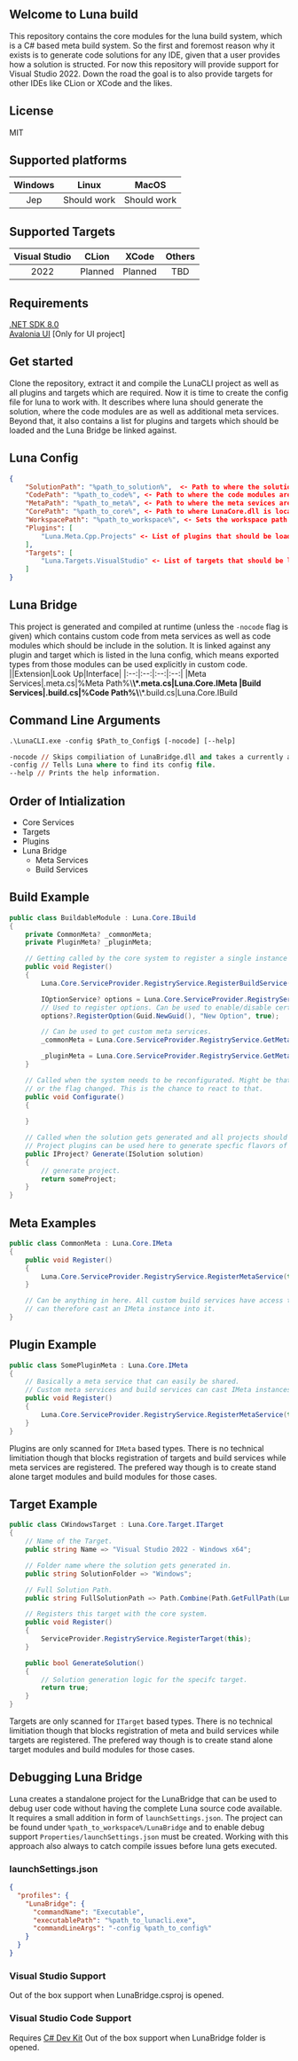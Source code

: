 ## Welcome to Luna build

This repository contains the core modules for the luna build system, which is a C# based meta build system. So the first and foremost reason why it exists is to generate code solutions for any IDE, given that a user provides how a solution is structed. For now this repository will provide support for Visual Studio 2022. Down the road the goal is to also provide targets for other IDEs like CLion or XCode and the likes.

## License
MIT

## Supported platforms
|Windows|Linux|MacOS|
|:--:|:--:|:--:|
|Jep|Should work|Should work|

## Supported Targets
|Visual Studio|CLion|XCode|Others|
|:--:|:--:|:--:|:--:|
|2022|Planned|Planned|TBD|

## Requirements
[.NET SDK 8.0](https://dotnet.microsoft.com/en-us/download/dotnet)
<br>
[Avalonia UI](https://marketplace.visualstudio.com/items?itemName=AvaloniaTeam.AvaloniaVS) [Only for UI project]

## Get started
Clone the repository, extract it and compile the LunaCLI project as well as all plugins and targets which are required. Now it is time to create the config file for luna to work with. It describes where luna should generate the solution, where the code modules are as well as additional meta services. Beyond that, it also contains a list for plugins and targets which should be loaded and the Luna Bridge be linked against.

## Luna Config
```json
{
    "SolutionPath": "%path_to_solution%",  <- Path to where the solution should be generated
    "CodePath": "%path_to_code%", <- Path to where the code modules are located which contain *.build.cs files
    "MetaPath": "%path_to_meta%", <- Path to where the meta sevices are located which contain *.meta.cs files
    "CorePath": "%path_to_core%", <- Path to where LunaCore.dll is located [OPTIONAL]
    "WorkspacePath": "%path_to_workspace%", <- Sets the workspace path for luna. Used for plugin and target look ups
    "Plugins": [
        "Luna.Meta.Cpp.Projects" <- List of plugins that should be loaded from %path_to_workspace%/Plugins/ or %path_to_luna%/LunaCLI/Plugins/
    ],
    "Targets": [
        "Luna.Targets.VisualStudio" <- List of targets that should be loaded from %path_to_workspace%/Targets/ or %path_to_luna%/LunaCLI/Targets/
    ]
}
```

## Luna Bridge
This project is generated and compiled at runtime (unless the `-nocode` flag is given) which contains custom code from meta services as well as code modules which should be include in the solution. It is linked against any plugin and target which is listed in the luna config, which means exported types from those modules can be used explicitly in custom code.<br>
||Extension|Look Up|Interface|
|:--:|:--:|:--:|:--:|
|Meta Services|.meta.cs|%Meta Path%\\**\\*.meta.cs|Luna.Core.IMeta
|Build Services|.build.cs|%Code Path%\\**\\*.build.cs|Luna.Core.IBuild

## Command Line Arguments
```ps
.\LunaCLI.exe -config $Path_to_Config$ [-nocode] [--help]

-nocode // Skips compiliation of LunaBridge.dll and takes a currently available version.
-config // Tells Luna where to find its config file.
--help // Prints the help information.
```

## Order of Intialization
* Core Services
* Targets
* Plugins
* Luna Bridge
    * Meta Services
    * Build Services

## Build Example
```C#
public class BuildableModule : Luna.Core.IBuild
{
    private CommonMeta? _commonMeta;
    private PluginMeta? _pluginMeta;

    // Getting called by the core system to register a single instance of this buildable module.
    public void Register()
    {
        Luna.Core.ServiceProvider.RegistryService.RegisterBuildService(this);

        IOptionService? options = Luna.Core.ServiceProvider.RegistryService.GetMetaService<IOptionService>();
        // Used to register options. Can be used to enable/disable certain modules.
        options?.RegisterOption(Guid.NewGuid(), "New Option", true);

        // Can be used to get custom meta services.
        _commonMeta = Luna.Core.ServiceProvider.RegistryService.GetMetaService<CommenMeta>();

        _pluginMeta = Luna.Core.ServiceProvider.RegistryService.GetMetaService<PluginMeta>();
    }

    // Called when the system needs to be reconfigurated. Might be that some options are no longer available
    // or the flag changed. This is the chance to react to that.
    public void Configurate()
    {
        
    }

    // Called when the solution gets generated and all projects should be generated.
    // Project plugins can be used here to generate specfic flavors of projects.
    public IProject? Generate(ISolution solution)
    {
        // generate project.
	    return someProject;
    }
}
```
## Meta Examples
```C#
public class CommonMeta : Luna.Core.IMeta
{
	public void Register()
	{
		Luna.Core.ServiceProvider.RegistryService.RegisterMetaService(this);
	}

    // Can be anything in here. All custom build services have access to this type and 
    // can therefore cast an IMeta instance into it.
}
```
## Plugin Example
```C#
public class SomePluginMeta : Luna.Core.IMeta
{
    // Basically a meta service that can easily be shared.
    // Custom meta services and build services can cast IMeta instances into specific plugin metas.
	public void Register()
	{
		Luna.Core.ServiceProvider.RegistryService.RegisterMetaService(this);
	}
}
```
Plugins are only scanned for `IMeta` based types. There is no technical limitiation though that blocks registration of targets and build services while meta services are registered. The prefered way though is to create stand alone target modules and build modules for those cases.
## Target Example
```C#
public class CWindowsTarget : Luna.Core.Target.ITarget
{
    // Name of the Target.
	public string Name => "Visual Studio 2022 - Windows x64";

    // Folder name where the solution gets generated in.
	public string SolutionFolder => "Windows";

    // Full Solution Path.
	public string FullSolutionPath => Path.Combine(Path.GetFullPath(LunaConfig.Instance.SolutionPath), SolutionFolder);

    // Registers this target with the core system.
	public void Register()
	{
		ServiceProvider.RegistryService.RegisterTarget(this);
	}

	public bool GenerateSolution()
	{
        // Solution generation logic for the specifc target.
		return true;
	}
}
```
Targets are only scanned for `ITarget` based types. There is no technical limitiation though that blocks registration of meta and build services while targets are registered. The prefered way though is to create stand alone target modules and build modules for those cases.

## Debugging Luna Bridge
Luna creates a standalone project for the LunaBridge that can be used to debug user code without having the complete Luna source code available. It requires a small addition in form of `launchSettings.json`. The project can be found under `%path_to_workspace%/LunaBridge` and to enable debug support `Properties/launchSettings.json` must be created. Working with this approach also always to catch compile issues before luna gets executed.
### launchSettings.json
```json
{
  "profiles": {
    "LunaBridge": {
      "commandName": "Executable",
      "executablePath": "%path_to_lunacli.exe",
      "commandLineArgs": "-config %path_to_config%"
    }
  }
}
```
### Visual Studio Support
Out of the box support when LunaBridge.csproj is opened.
### Visual Studio Code Support
Requires [C# Dev Kit](https://marketplace.visualstudio.com/items?itemName=ms-dotnettools.csdevkit)
Out of the box support when LunaBridge folder is opened.